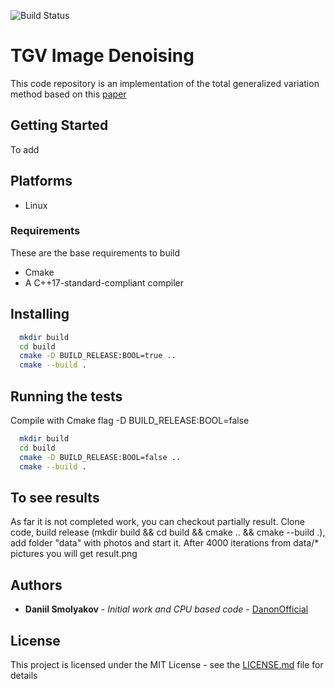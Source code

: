 ![Build Status](https://travis-ci.org/DanonOfficial/TGVDenoising.svg?branch=master)
# TGV Image Denoising

This code repository is an implementation of the total generalized variation method based on this [paper](https://pdfs.semanticscholar.org/3cdf/b982d5f5c926f9ee257ee7d391ff716e08e6.pdf?_ga=2.99932824.785502720.1554466187-1112687837.1554466187)

## Getting Started

To add

## Platforms ##

  * Linux
  
### Requirements

These are the base requirements to build

  * Cmake
  * A C++17-standard-compliant compiler

## Installing 

```bash
  mkdir build
  cd build
  cmake -D BUILD_RELEASE:BOOL=true ..
  cmake --build .
```
## Running the tests

Compile with Cmake flag -D BUILD_RELEASE:BOOL=false
```bash
  mkdir build
  cd build
  cmake -D BUILD_RELEASE:BOOL=false ..
  cmake --build .
```

## To see results

As far it is not completed work, you can checkout partially result.
Clone code, build release (mkdir build && cd build && cmake .. && cmake --build .), add folder "data" with photos
and start it. After 4000 iterations from data/* pictures you will get result.png

## Authors

* **Daniil Smolyakov** - *Initial work and CPU based code* - [DanonOfficial](https://github.com/DanonOfficial)


## License

This project is licensed under the MIT License - see the [LICENSE.md](LICENSE.md) file for details


